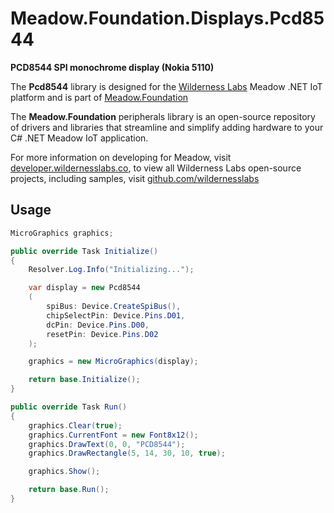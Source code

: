 # Meadow.Foundation.Displays.Pcd8544

**PCD8544 SPI monochrome display (Nokia 5110)**

The **Pcd8544** library is designed for the [Wilderness Labs](www.wildernesslabs.co) Meadow .NET IoT platform and is part of [Meadow.Foundation](https://developer.wildernesslabs.co/Meadow/Meadow.Foundation/)

The **Meadow.Foundation** peripherals library is an open-source repository of drivers and libraries that streamline and simplify adding hardware to your C# .NET Meadow IoT application.

For more information on developing for Meadow, visit [developer.wildernesslabs.co](http://developer.wildernesslabs.co/), to view all Wilderness Labs open-source projects, including samples, visit [github.com/wildernesslabs](https://github.com/wildernesslabs/)

## Usage

```csharp
MicroGraphics graphics;

public override Task Initialize()
{
    Resolver.Log.Info("Initializing...");

    var display = new Pcd8544
    (
        spiBus: Device.CreateSpiBus(),
        chipSelectPin: Device.Pins.D01,
        dcPin: Device.Pins.D00,
        resetPin: Device.Pins.D02
    );

    graphics = new MicroGraphics(display);

    return base.Initialize();
}

public override Task Run()
{
    graphics.Clear(true);
    graphics.CurrentFont = new Font8x12();
    graphics.DrawText(0, 0, "PCD8544");
    graphics.DrawRectangle(5, 14, 30, 10, true);

    graphics.Show();

    return base.Run();
}

```
